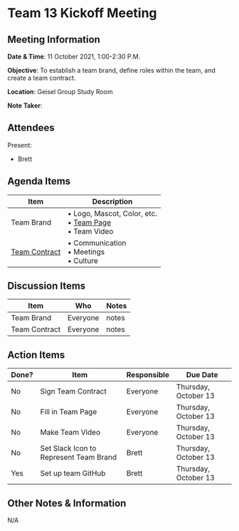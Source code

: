 # Team 13 Kickoff Meeting

## Meeting Information
**Date & Time**: 11 October 2021, 1:00-2:30 P.M.

**Objective**: To establish a team brand, define roles within the team, and create a team contract.

**Location**: Geisel Group Study Room

**Note Taker**:

## Attendees
Present:
- Brett

## Agenda Items
Item | Description
---- | ----
Team Brand | • Logo, Mascot, Color, etc. <br>• [Team Page](https://github.com/cse110-fa21-group13/cse110-fa21-group13/blob/main/admin/team.md) <br>• Team Video 
[Team Contract](https://github.com/cse110-fa21-group13/cse110-fa21-group13/blob/main/admin/misc/rules.md) | • Communication <br>• Meetings <br>• Culture

## Discussion Items
Item | Who | Notes |
---- | ---- | ---- |
Team Brand | Everyone | notes |
Team Contract | Everyone | notes |

## Action Items
| Done? | Item | Responsible | Due Date |
| ---- | ---- | ---- | ---- |
| No | Sign Team Contract | Everyone | Thursday, October 13 |
| No | Fill in Team Page | Everyone | Thursday, October 13 |
| No | Make Team Video | Everyone | Thursday, October 13 | 
| No | Set Slack Icon to Represent Team Brand | Brett | Thursday, October 13 |
| Yes| Set up team GitHub | Brett | Thursday, October 13 |

## Other Notes & Information
N/A
